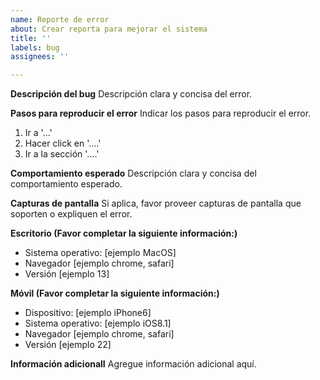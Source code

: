 ```yaml
---
name: Reporte de error
about: Crear reporta para mejorar el sistema
title: ''
labels: bug
assignees: ''

---
```


**Descripción del bug**
Descripción clara y concisa del error.

**Pasos para reproducir el error**
Indicar los pasos para reproducir el error.
1. Ir a '...'
2. Hacer click en '....'
3. Ir a la sección '....'

**Comportamiento esperado**
Descripción clara y concisa del comportamiento esperado.

**Capturas de pantalla**
Si aplica, favor proveer capturas de pantalla que soporten o expliquen el error.

**Escritorio (Favor completar la siguiente información:)**
 - Sistema operativo: [ejemplo MacOS]
 - Navegador [ejemplo chrome, safari]
 - Versión [ejemplo 13]

**Móvil (Favor completar la siguiente información:)**
 - Dispositivo: [ejemplo iPhone6]
 - Sistema operativo: [ejemplo iOS8.1]
 - Navegador [ejemplo chrome, safari]
 - Versión [ejemplo 22]

**Información adicionalI**
Agregue información adicional aquí.
